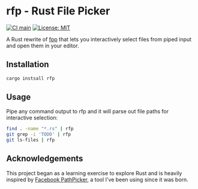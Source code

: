# rfp - Rust File Picker

[![CI main](https://github.com/psyclaudeZ/rfp/actions/workflows/ci.yml/badge.svg)](https://github.com/psyclaudeZ/rfp/actions/workflows/ci.yml) [![License: MIT](https://img.shields.io/badge/License-MIT-yellow.svg)](https://opensource.org/licenses/MIT)

A Rust rewrite of [fpp](https://github.com/facebook/PathPicker) that lets you interactively select files from piped input and open them in your editor.

## Installation

```bash
cargo instsall rfp
```

## Usage

Pipe any command output to rfp and it will parse out file paths for interactive selection:

```bash
find . -name "*.rs" | rfp
git grep -i 'TODO' | rfp
git ls-files | rfp
```

## Acknowledgements

This project began as a learning exercise to explore Rust and is heavily inspired by [Facebook PathPicker](https://github.com/facebook/PathPicker/), a tool I've been using since it was born.
